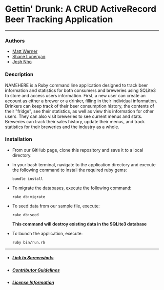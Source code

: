 # Gettin' Drunk: A CRUD ActiveRecord Beer Tracking Application
---
### Authors
  * [Matt Werner](https://github.com/mrwerner392)
  * [Shane Lonergan](https://github.com/shanelonergan)
  * [Josh Nho](https://github.com/Joshikgs)

### Description
  NAMEHERE is a Ruby command line application designed to track beer information and statistics for both consumers and breweries using SQLite3 to store and access users information. First, a new user can create an account as either a brewer or a drinker, filling in their individual information. Drinkers can keep track of their beer consumption history, the contents of their "fridge", see their statistics, as well as view this information for other users. They can also visit breweries to see current menus and stats. Breweries can track their sales history, update their menus, and track statistics for their breweries and the industry as a whole.

### Installation
* From our GitHub page, clone this repository and save it to a local directory.

* In your bash terminal, navigate to the application directory and execute the following command to install the required ruby gems:

  `bundle install`

* To migrate the databases, execute the following command:

  `rake db:migrate`

* To seed data from our sample file, execute:

  `rake db:seed`

  **This command will destroy existing data in the SQLite3 database**

* To launch the application, execute:

  `ruby bin/run.rb`


---
* ##### [Link to Screenshots](https://github.com/deryatanriverdi88/guided-module-one-final-project-dumbo-web-080519/blob/master/SCREENSHOTS.md)
* ##### [Contributor Guidelines](https://github.com/mrwerner392/module-one-final-project-guidelines-dumbo-web-080519/blob/master/CONTRIBUTING.md)
* ##### [License Information](https://github.com/mrwerner392/module-one-final-project-guidelines-dumbo-web-080519/blob/master/LICENSE.md)
